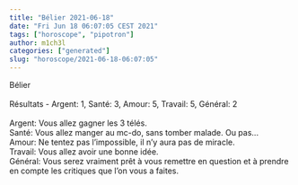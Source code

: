```yaml
---
title: "Bélier 2021-06-18"
date: "Fri Jun 18 06:07:05 CEST 2021"
tags: ["horoscope", "pipotron"]
author: m1ch3l
categories: ["generated"]
slug: "horoscope/2021-06-18-06:07:05"
---
```


Bélier<br>
<br>
Résultats - Argent: 1, Santé: 3, Amour: 5, Travail: 5, Général: 2<br>
<br>
Argent:  Vous allez gagner les 3 télés. <br>
Santé:   Vous allez manger au mc-do, sans tomber malade. Ou pas...<br>
Amour:   Ne tentez pas l’impossible, il n’y aura pas de miracle. <br>
Travail: Vous allez avoir une bonne idée. <br>
Général: Vous serez vraiment prêt à vous remettre en question et à prendre en compte les critiques que l’on vous a faites.<br>
